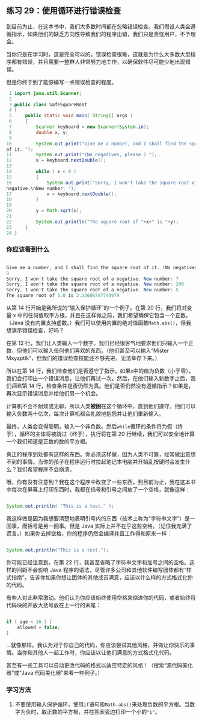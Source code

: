 ## 练习 29：使用循环进行错误检查

到目前为止，在这本书中，我们大多数时间都在忽略错误检查。我们假设人类会遵循指示，如果他们的缺乏方向性导致我们的程序出错，我们只是责怪用户，不予理会。

当你只是在学习时，这是完全可以的。错误检查很难，这就是为什么大多数大型程序都有错误，并且需要一整群人非常努力地工作，以确保软件尽可能少地出现错误。

但是你终于到了能够编写一点错误检查的程度。

```java
 1 import java.util.Scanner;
 2 
 3 public class SafeSquareRoot
 4 {
 5     public static void main( String[] args )
 6     {
 7         Scanner keyboard = new Scanner(System.in);
 8         double x, y;
 9 
10         System.out.print("Give me a number, and I shall find the square root 
of it. ");
11         System.out.print("(No negatives, please.) ");
12         x = keyboard.nextDouble();
13 
14         while ( x < 0 )
15         {
16             System.out.print("Sorry, I won't take the square root of a 
negative.\nNew number: ");
17             x = keyboard.nextDouble();
18         }
19 
20         y = Math.sqrt(x);
21 
22         System.out.println("The square root of "+x+" is "+y);
23     }
24 }
```


### 你应该看到什么

```java

Give me a number, and I shall find the square root of it. (No negatives, please.)
­8
Sorry, I won't take the square root of a negative. New number: ­7
Sorry, I won't take the square root of a negative. New number: ­200
Sorry, I won't take the square root of a negative. New number: 5
The square root of 5.0 is 2.23606797749979
```

从第 14 行开始是我所说的“输入保护循环”的一个例子。在第 20 行，我们将对变量 x 中的任何值取平方根，并且在这样做之前，我们希望确保它包含一个正数。（Java 没有内置支持虚数。）我们可以使用内置的绝对值函数`Math.abs()`，但我想演示错误检查，好吗？

在第 12 行，我们让人类输入一个数字。我们已经很客气地要求他们只输入一个正数，但他们可以输入任何他们喜欢的东西。（他们甚至可以输入“Mister Mxyzptlk”，但我们的错误检查技能还不够先进，无法幸存下来。）

所以在第 14 行，我们检查他们是否遵守了指示。如果`x`中的值为负数（小于零），我们会打印出一个错误消息，让他们再试一次。然后，在他们输入新数字之后，我们*回到*第 14 行，检查条件是否仍然为真。他们是否仍然没有遵循指示？如果是，再次显示错误消息并给他们另一个机会。

计算机不会不耐烦或无聊，所以人类**被困**在这个循环中，直到他们遵守。他们可以输入负数两十亿次，每次计算机都会礼貌地抱怨并让他们重新输入。

最终，人类会变得聪明，输入一个非负数。然后`while`循环的条件将为假（终于），循环的主体将被跳过（终于），执行将在第 20 行继续，我们可以安全地计算一个我们知道是正数的数的平方根。

真正的程序到处都有这样的东西。你必须这样做，因为人类不可靠，经常做出意想不到的事情。当你的孩子在程序运行时拉起笔记本电脑并开始乱按键时会发生什么？我们希望程序不会崩溃。

哦，你有没有注意到？我在这个程序中改变了一些东西。到目前为止，我在这本书中每次在屏幕上打印东西时，我都在括号和引号之间放了一个空格，就像这样：

```java

System.out.println( "This is a test." );
```

我这样做是因为我想要清楚地表明引号内的东西（技术上称为“字符串文字”）是一回事，而括号是另一回事。但是 Java 实际上并不在乎这些空格。（记住我充满了谎言。）如果你去掉空格，你的程序仍然会编译并且工作得和原来一样：

```java

System.out.println("This is a test.");
```

你可能已经注意到，在第 22 行，我甚至省略了字符串文字和加号之间的空格。这样的间距不会影响 Java 程序的语法，尽管许多公司和其他软件编写团体都有“样式指南”，告诉你如果你想让团体的其他成员满意，应该以什么样的方式格式化你的代码。

有些人对此非常激动。他们认为你应该始终使用空格来缩进你的代码，或者始终将代码块的开放大括号放在上一行的末尾：

```java

if ( age < 16 ) { 
    allowed = false;
}
```

…就像那样。我认为对于你自己的代码，你应该尝试其他风格，并做让你快乐的事情。当你和其他人一起工作时，你应该以让他们满意的方式格式化代码。

甚至有一些工具可以自动更改代码的格式以适应特定的风格！（搜索“源代码美化器”或“Java 代码美化器”来看一些例子。）

### 学习方法

1. 不要使用输入保护循环，使用`if`语句和`Math.abs()`来处理负数的平方根。当数字为负时，取正数的平方根，并在答案旁边打印一个小的`"i"`。

